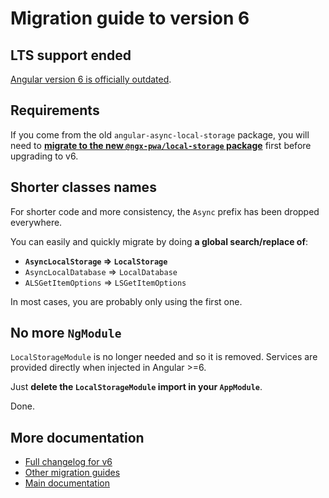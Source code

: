 # Migration guide to version 6

## LTS support ended

[Angular version 6 is officially outdated](https://angular.io/guide/releases).

## Requirements

If you come from the old `angular-async-local-storage` package, you will need to **[migrate to the new `@ngx-pwa/local-storage` package](./MIGRATION_TO_NEW_PACKAGE.md)** first before upgrading to v6.

## Shorter classes names

For shorter code and more consistency, the `Async` prefix has been dropped everywhere.

You can easily and quickly migrate by doing **a global search/replace of**:
- **`AsyncLocalStorage` => `LocalStorage`**
- `AsyncLocalDatabase` => `LocalDatabase`
- `ALSGetItemOptions` => `LSGetItemOptions`

In most cases, you are probably only using the first one.

## No more `NgModule`

`LocalStorageModule` is no longer needed and so it is removed. Services are provided directly when injected in Angular >=6.

Just **delete the `LocalStorageModule` import in your `AppModule`**.

Done.

## More documentation

- [Full changelog for v6](../CHANGELOG.md#600-2018-07-26)
- [Other migration guides](../MIGRATION.md)
- [Main documentation](../README.md)
